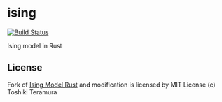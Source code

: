 # ising

[![Build Status](https://travis-ci.org/termoshtt/ising.svg?branch=master)](https://travis-ci.org/termoshtt/ising)

Ising model in Rust

License
--------
Fork of [Ising Model Rust] and modification is licensed by MIT License (c) Toshiki Teramura

[Ising Model Rust]: https://gist.github.com/terasakisatoshi/d54f0758e84592fc88573bedf5573cb6
